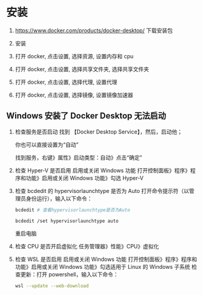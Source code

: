 # 安装

1. <https://www.docker.com/products/docker-desktop/> 下载安装包

2. 安装

3. 打开 docker, 点击设置, 选择资源, 设置内存和 cpu

4. 打开 docker, 点击设置, 选择共享文件夹, 选择共享文件夹

5. 打开 docker, 点击设置, 选择代理, 设置代理

6. 打开 docker, 点击设置, 选择镜像, 设置镜像加速器

## Windows 安装了 Docker Desktop 无法启动

1. 检查服务是否启动
   找到 【Docker Desktop Service】，然后，启动他；

   你也可以直接设置为“自动”

   找到服务，右键》属性》启动类型：自动》点击“确定”

2. 检查 Hyper-V 是否启用
   启用或关闭 Windows 功能
   打开控制面板》程序》程序和功能》启用或关闭 Windows 功能》勾选 Hyper-V

3. 检查 bcdedit 的 hypervisorlaunchtype 是否为 Auto
   打开命令提示符（以管理员身份运行），输入以下命令：

   ```bash
   bcdedit # 查看hypervisorlaunchtype是否为Auto
   ```

   ```bash
   bcdedit /set hypervisorlaunchtype auto
   ```

   重启电脑

4. 检查 CPU 是否开启虚拟化
   任务管理器》性能》CPU》虚拟化

5. 检查 WSL 是否启用
   启用或关闭 Windows 功能
   打开控制面板》程序》程序和功能》启用或关闭 Windows 功能》勾选适用于 Linux 的 Windows 子系统
   检查更新：打开 powershell，输入以下命令：

   ```bash
   wsl --update --web-download
   ```
